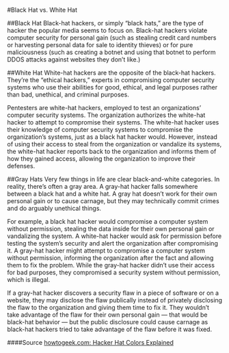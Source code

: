 #Black Hat vs. White Hat

##Black Hat
Black-hat hackers, or simply “black hats,” are the type of hacker the popular media seems to focus on.  Black-hat hackers violate computer security for personal gain (such as stealing credit card numbers or harvesting personal data for sale to identity thieves) or for pure maliciousness (such as creating a botnet and using that botnet to perform DDOS attacks against websites they don’t like.)

##White Hat
White-hat hackers are the opposite of the black-hat hackers. They’re the “ethical hackers,” experts in compromising computer security systems who use their abilities for good, ethical, and legal purposes rather than bad, unethical, and criminal purposes.

 Pentesters are white-hat hackers, employed to test an organizations’ computer security systems. The organization authorizes the white-hat hacker to attempt to compromise their systems. The white-hat hacker uses their knowledge of computer security systems to compromise the organization’s systems, just as a black hat hacker would. However, instead of using their access to steal from the organization or vandalize its systems, the white-hat hacker reports back to the organization and informs them of how they gained access, allowing the organization to improve their defenses.

 ##Gray Hats
Very few things in life are clear black-and-white categories. In reality, there’s often a gray area. A gray-hat hacker falls somewhere between a black hat and a white hat. A gray hat doesn’t work for their own personal gain or to cause carnage, but they may technically commit crimes and do arguably unethical things.

For example, a black hat hacker would compromise a computer system without permission, stealing the data inside for their own personal gain or vandalizing the system. A white-hat hacker would ask for permission before testing the system’s security and alert the organization after compromising it. A gray-hat hacker might attempt to compromise a computer system without permission, informing the organization after the fact and allowing them to fix the problem. While the gray-hat hacker didn’t use their access for bad purposes, they compromised a security system without permission, which is illegal.

If a gray-hat hacker discovers a security flaw in a piece of software or on a website, they may disclose the flaw publically instead of privately disclosing the flaw to the organization and giving them time to fix it. They wouldn’t take advantage of the flaw for their own personal gain — that would be black-hat behavior — but the public disclosure could cause carnage as black-hat hackers tried to take advantage of the flaw before it was fixed.

####Source
[howtogeek.com: Hacker Hat Colors Explained](http://www.howtogeek.com/157460/hacker-hat-colors-explained-black-hats-white-hats-and-gray-hats/)